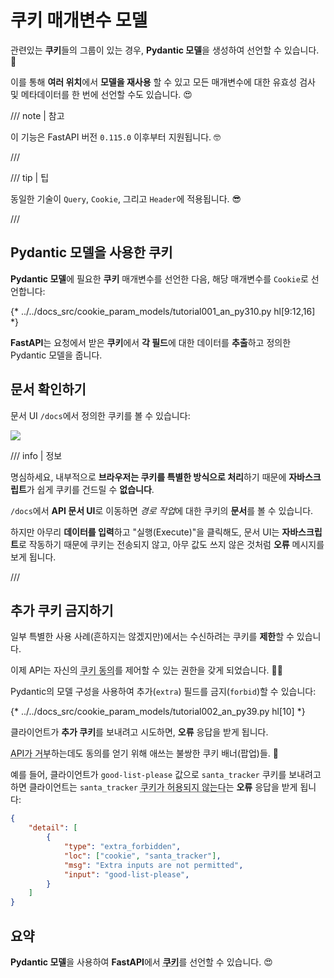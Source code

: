 # 쿠키 매개변수 모델

관련있는 **쿠키**들의 그룹이 있는 경우, **Pydantic 모델**을 생성하여 선언할 수 있습니다. 🍪

이를 통해 **여러 위치**에서 **모델을 재사용** 할 수 있고 모든 매개변수에 대한 유효성 검사 및 메타데이터를 한 번에 선언할 수도 있습니다. 😍

/// note | 참고

이 기능은 FastAPI 버전 `0.115.0` 이후부터 지원됩니다. 🤓

///

/// tip | 팁

동일한 기술이 `Query`, `Cookie`, 그리고 `Header`에 적용됩니다. 😎

///

## Pydantic 모델을 사용한 쿠키

**Pydantic 모델**에 필요한 **쿠키** 매개변수를 선언한 다음, 해당 매개변수를 `Cookie`로 선언합니다:

{* ../../docs_src/cookie_param_models/tutorial001_an_py310.py hl[9:12,16] *}

**FastAPI**는 요청에서 받은 **쿠키**에서 **각 필드**에 대한 데이터를 **추출**하고 정의한 Pydantic 모델을 줍니다.

## 문서 확인하기

문서 UI `/docs`에서 정의한 쿠키를 볼 수 있습니다:

<div class="screenshot">
<img src="/img/tutorial/cookie-param-models/image01.png">
</div>

/// info | 정보

명심하세요, 내부적으로 **브라우저는 쿠키를 특별한 방식으로 처리**하기 때문에 **자바스크립트**가 쉽게 쿠키를 건드릴 수 **없습니다**.

`/docs`에서 **API 문서 UI**로 이동하면 *경로 작업*에 대한 쿠키의 **문서**를 볼 수 있습니다.

하지만 아무리 **데이터를 입력**하고 "실행(Execute)"을 클릭해도, 문서 UI는 **자바스크립트**로 작동하기 때문에 쿠키는 전송되지 않고, 아무 값도 쓰지 않은 것처럼 **오류** 메시지를 보게 됩니다.

///

## 추가 쿠키 금지하기

일부 특별한 사용 사례(흔하지는 않겠지만)에서는 수신하려는 쿠키를 **제한**할 수 있습니다.

이제 API는 자신의 <abbr title="농담입니다, 혹시나 해서요. 쿠키 동의와 관련해서 할 수 있는 것은 없지만, 이제 API조차도 잘못된 쿠키를 거부할 수 있다는 점이 재밌습니다. 쿠키 드세요. 🍪">쿠키 동의</abbr>를 제어할 수 있는 권한을 갖게 되었습니다. 🤪🍪

Pydantic의 모델 구성을 사용하여 추가(`extra`) 필드를 금지(`forbid`)할 수 있습니다:

{* ../../docs_src/cookie_param_models/tutorial002_an_py39.py hl[10] *}

클라이언트가 **추가 쿠키**를 보내려고 시도하면, **오류** 응답을 받게 됩니다.

<abbr title="이건 또 다른 농담입니다. 제 말에 귀 기울이지 마세요. 커피랑 쿠키 좀 드세요. ☕">API가 거부</abbr>하는데도 동의를 얻기 위해 애쓰는 불쌍한 쿠키 배너(팝업)들. 🍪

예를 들어, 클라이언트가 `good-list-please` 값으로 `santa_tracker` 쿠키를 보내려고 하면 클라이언트는 `santa_tracker` <abbr title="산타는 쿠키가 부족한 것을 못마땅해합니다. 🎅 알겠습니다, 쿠키 농담은 이제 없습니다.">쿠키가 허용되지 않는다</abbr>는 **오류** 응답을 받게 됩니다:

```json
{
    "detail": [
        {
            "type": "extra_forbidden",
            "loc": ["cookie", "santa_tracker"],
            "msg": "Extra inputs are not permitted",
            "input": "good-list-please",
        }
    ]
}
```

## 요약

**Pydantic 모델**을 사용하여 **FastAPI**에서 <abbr title="가기 전에 마지막 쿠키를 드세요. 🍪">**쿠키**</abbr>를 선언할 수 있습니다. 😍
